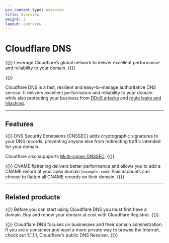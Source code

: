 ```yaml
---
pcx_content_type: overview
title: Overview
weight: 2
layout: overview
---
```


# Cloudflare DNS

{{<description>}}
Leverage Cloudflare’s global network to deliver excellent performance and reliability to your domain.
{{</description>}}

{{<plan type="all">}}

Cloudflare DNS is a fast, resilient and easy-to-manage authoritative DNS service. It delivers excellent performance and reliability to your domain while also protecting your business from [DDoS attacks](https://www.cloudflare.com/learning/ddos/what-is-a-ddos-attack/) and [route leaks and hijacking](https://www.cloudflare.com/learning/security/glossary/bgp-hijacking/).

---

## Features

{{<feature header="DNSSEC" href="/dns/dnssec/">}}
DNS Security Extensions (DNSSEC) adds cryptographic signatures to your DNS records, preventing anyone else from redirecting traffic intended for your domain.

Cloudflare also suppports [Multi-signer DNSSEC](/dns/dnssec/multi-signer-dnssec/).
{{</feature>}}

{{<feature header="CNAME flattening" href="/dns/cname-flattening/">}}
CNAME flattening delivers better performance and allows you to add a CNAME record at your apex domain (`example.com`). Paid accounts can choose to flatten all CNAME records on their domain.
{{</feature>}}

---
 
## Related products
 
{{<related header="Registrar" href="/registrar/" product="registrar">}}
Before you can start using Cloudflare DNS you must first have a domain. Buy and renew your domain at cost with Cloudflare Registrar.
{{</related>}}

{{<related header="DNS Resolver" href="/1.1.1.1/" product="1.1.1.1">}}
Cloudflare DNS focuses on businesses and their domain administration. If you are a consumer and want a more private way to browse the Internet, check out 1.1.1.1, Cloudflare's public DNS Resolver.
{{</related>}}

